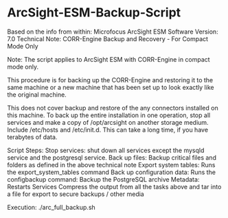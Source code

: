# ArcSight-ESM-Backup-Script
Based on the info from within:
Microfocus ArcSight ESM Software Version: 7.0 Technical Note: CORR-Engine Backup and Recovery - For Compact Mode Only

Note: The script applies to ArcSight ESM with CORR-Engine in compact mode only.

This procedure is for backing up the CORR-Engine and restoring it to the same machine or a new machine that has been set up to look exactly like the original machine.

This does not cover backup and restore of the any connectors installed on this machine. To back up the entire installation in one operation, stop all services and make a copy of /opt/arcsight on another storage medium. Include /etc/hosts and /etc/init.d. This can take a long time, if you have terabytes of data.

Script Steps:
Stop services: shut down all services except the mysqld service and the postgresql service.
Back up files:
Backup critical files and folders as defined in the above technical note
Export system tables:
Runs the export_system_tables command
Back up configuration data:
Runs the configbackup command:
Backup the PostgreSQL archive Metadata:
Restarts Services
Compress the output from all the tasks above and tar into a file for export to secure backups / other media




Execution:
./arc_full_backup.sh
